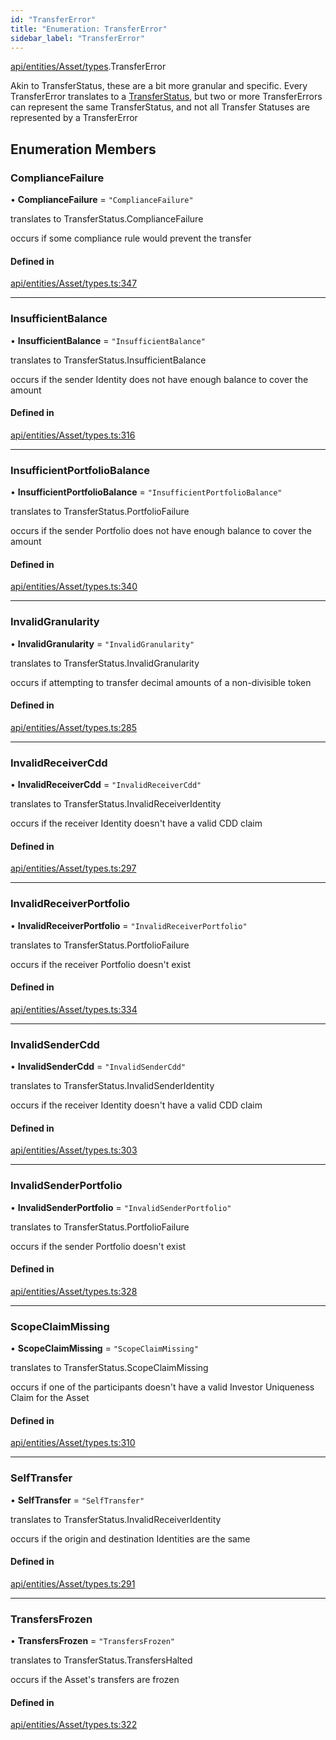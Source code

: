 ```yaml
---
id: "TransferError"
title: "Enumeration: TransferError"
sidebar_label: "TransferError"
---
```


[api/entities/Asset/types](../../../../../../modules/API/Entities/Asset/Types/Types.md).TransferError

Akin to TransferStatus, these are a bit more granular and specific. Every TransferError translates to
  a [TransferStatus](../TransferStatus/TransferStatus.md), but two or more TransferErrors can represent the same TransferStatus, and
  not all Transfer Statuses are represented by a TransferError

## Enumeration Members

### ComplianceFailure

• **ComplianceFailure** = ``"ComplianceFailure"``

translates to TransferStatus.ComplianceFailure

occurs if some compliance rule would prevent the transfer

#### Defined in

[api/entities/Asset/types.ts:347](https://github.com/PolymeshAssociation/polymesh-sdk/blob/654b99c8d/src/api/entities/Asset/types.ts#L347)

___

### InsufficientBalance

• **InsufficientBalance** = ``"InsufficientBalance"``

translates to TransferStatus.InsufficientBalance

occurs if the sender Identity does not have enough balance to cover the amount

#### Defined in

[api/entities/Asset/types.ts:316](https://github.com/PolymeshAssociation/polymesh-sdk/blob/654b99c8d/src/api/entities/Asset/types.ts#L316)

___

### InsufficientPortfolioBalance

• **InsufficientPortfolioBalance** = ``"InsufficientPortfolioBalance"``

translates to TransferStatus.PortfolioFailure

occurs if the sender Portfolio does not have enough balance to cover the amount

#### Defined in

[api/entities/Asset/types.ts:340](https://github.com/PolymeshAssociation/polymesh-sdk/blob/654b99c8d/src/api/entities/Asset/types.ts#L340)

___

### InvalidGranularity

• **InvalidGranularity** = ``"InvalidGranularity"``

translates to TransferStatus.InvalidGranularity

occurs if attempting to transfer decimal amounts of a non-divisible token

#### Defined in

[api/entities/Asset/types.ts:285](https://github.com/PolymeshAssociation/polymesh-sdk/blob/654b99c8d/src/api/entities/Asset/types.ts#L285)

___

### InvalidReceiverCdd

• **InvalidReceiverCdd** = ``"InvalidReceiverCdd"``

translates to TransferStatus.InvalidReceiverIdentity

occurs if the receiver Identity doesn't have a valid CDD claim

#### Defined in

[api/entities/Asset/types.ts:297](https://github.com/PolymeshAssociation/polymesh-sdk/blob/654b99c8d/src/api/entities/Asset/types.ts#L297)

___

### InvalidReceiverPortfolio

• **InvalidReceiverPortfolio** = ``"InvalidReceiverPortfolio"``

translates to TransferStatus.PortfolioFailure

occurs if the receiver Portfolio doesn't exist

#### Defined in

[api/entities/Asset/types.ts:334](https://github.com/PolymeshAssociation/polymesh-sdk/blob/654b99c8d/src/api/entities/Asset/types.ts#L334)

___

### InvalidSenderCdd

• **InvalidSenderCdd** = ``"InvalidSenderCdd"``

translates to TransferStatus.InvalidSenderIdentity

occurs if the receiver Identity doesn't have a valid CDD claim

#### Defined in

[api/entities/Asset/types.ts:303](https://github.com/PolymeshAssociation/polymesh-sdk/blob/654b99c8d/src/api/entities/Asset/types.ts#L303)

___

### InvalidSenderPortfolio

• **InvalidSenderPortfolio** = ``"InvalidSenderPortfolio"``

translates to TransferStatus.PortfolioFailure

occurs if the sender Portfolio doesn't exist

#### Defined in

[api/entities/Asset/types.ts:328](https://github.com/PolymeshAssociation/polymesh-sdk/blob/654b99c8d/src/api/entities/Asset/types.ts#L328)

___

### ScopeClaimMissing

• **ScopeClaimMissing** = ``"ScopeClaimMissing"``

translates to TransferStatus.ScopeClaimMissing

occurs if one of the participants doesn't have a valid Investor Uniqueness Claim for
  the Asset

#### Defined in

[api/entities/Asset/types.ts:310](https://github.com/PolymeshAssociation/polymesh-sdk/blob/654b99c8d/src/api/entities/Asset/types.ts#L310)

___

### SelfTransfer

• **SelfTransfer** = ``"SelfTransfer"``

translates to TransferStatus.InvalidReceiverIdentity

occurs if the origin and destination Identities are the same

#### Defined in

[api/entities/Asset/types.ts:291](https://github.com/PolymeshAssociation/polymesh-sdk/blob/654b99c8d/src/api/entities/Asset/types.ts#L291)

___

### TransfersFrozen

• **TransfersFrozen** = ``"TransfersFrozen"``

translates to TransferStatus.TransfersHalted

occurs if the Asset's transfers are frozen

#### Defined in

[api/entities/Asset/types.ts:322](https://github.com/PolymeshAssociation/polymesh-sdk/blob/654b99c8d/src/api/entities/Asset/types.ts#L322)
